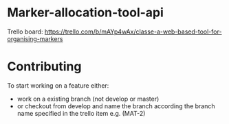 # Marker-allocation-tool-api

Trello board: https://trello.com/b/mAYp4wAx/classe-a-web-based-tool-for-organising-markers

# Contributing 

To start working on a feature either:

- work on a existing branch (not develop or master)
- or checkout from develop and name the branch according the branch name specified in the trello item e.g. (MAT-2)
